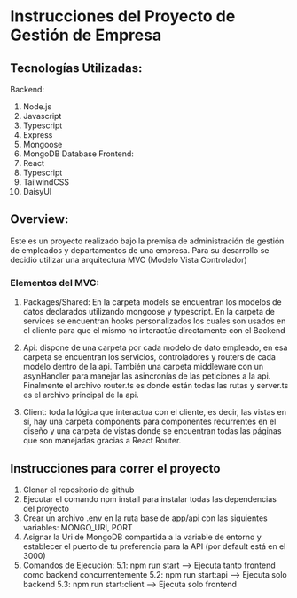 # Instrucciones del Proyecto de Gestión de Empresa
## Tecnologías Utilizadas:
Backend:
 1. Node.js
 2. Javascript
 3. Typescript
 4. Express
 5. Mongoose 
 6. MongoDB Database
Frontend:
 7. React
 8. Typescript
 9. TailwindCSS
 10. DaisyUI

## Overview:
Este es un proyecto realizado bajo la premisa de administración de gestión de empleados y departamentos de una empresa. Para su desarrollo se decidió utilizar una arquitectura MVC (Modelo Vista Controlador)
### Elementos del MVC:
1. Packages/Shared: En la carpeta models se encuentran los modelos de datos declarados utilizando mongoose y typescript. En la carpeta de services se encuentran hooks personalizados los cuales son usados en el cliente para que el mismo no interactúe directamente con el Backend

2. Api: dispone de una carpeta por cada modelo de dato empleado, en esa carpeta se encuentran los servicios, controladores y routers de cada modelo dentro de la api. También una carpeta middleware con un asynHandler para manejar las asincronías de las peticiones a la api. Finalmente el archivo router.ts es donde están todas las rutas y server.ts es el archivo principal de la api.

3. Client: toda la lógica que interactua con el cliente, es decir, las vistas en sí, hay una carpeta components para componentes recurrentes en el diseño y una carpeta de vistas donde se encuentran todas las páginas que son manejadas gracias a React Router.

## Instrucciones para correr el proyecto
1. Clonar el repositorio de github
2. Ejecutar el comando npm install para instalar todas las dependencias del proyecto
3. Crear un archivo .env en la ruta base de app/api con las siguientes variables: MONGO_URI, PORT
4. Asignar la Uri de MongoDB compartida a la variable de entorno y establecer el puerto de tu preferencia para la API (por default está en el 3000)
5. Comandos de Ejecución:
   5.1: npm run start --> Ejecuta tanto frontend como backend concurrentemente
   5.2: npm run start:api --> Ejecuta solo backend
   5.3: npm run start:client --> Ejecuta solo frontend

